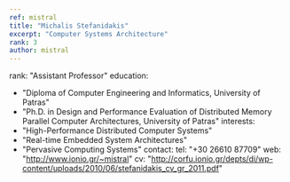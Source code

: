 ```yaml
---
ref: mistral
title: "Michalis Stefanidakis"
excerpt: "Computer Systems Architecture"
rank: 3
author: mistral
---
```


rank: "Assistant Professor"
education:
  - "Diploma of Computer Engineering and Informatics, University of Patras"
  - "Ph.D. in Design and Performance Evaluation of Distributed Memory Parallel Computer Architectures, University of Patras"
interests:
  - "High-Performance Distributed Computer Systems"
  - "Real-time Embedded System Architectures"
  - "Pervasive Computing Systems"
contact:
  tel: "+30 26610 87709"
  web: "http://www.ionio.gr/~mistral"
  cv: "http://corfu.ionio.gr/depts/di/wp-content/uploads/2010/06/stefanidakis_cv_gr_2011.pdf"
  

